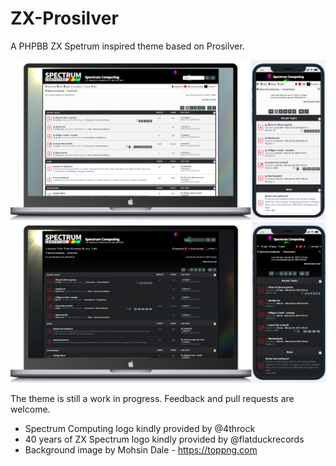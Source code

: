 # ZX-Prosilver
A PHPBB ZX Spetrum inspired theme based on Prosilver.

![Screenshot for the light version](screenshot_light.png?raw=true "Light version")
![Screenshot for the dark version](screenshot_dark.png?raw=true "Dark variation")

The theme is still a work in progress. Feedback and pull requests are welcome.

* Spectrum Computing logo kindly provided by @4throck
* 40 years of ZX Spectrum logo kindly provided by @flatduckrecords
* Background image by Mohsin Dale - https://toppng.com
